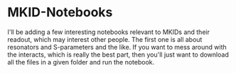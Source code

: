# MKID-Notebooks

I'll be adding a few interesting notebooks relevant to MKIDs and their readout, which may interest other people. The first one is all about resonators and S-parameters and the like. If you want to mess around with the interacts, which is really the best part, then you'll just want to download all the files in a given folder and run the notebook. 
